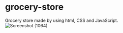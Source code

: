 # grocery-store
Grocery store made by using html, CSS and JavaScript.
![Screenshot (1064)](https://user-images.githubusercontent.com/99094444/229713533-1525de9b-fdcb-4eb3-9440-ef1f45c619bc.png)
